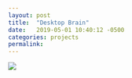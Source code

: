 ```yaml
---
layout: post
title:  "Desktop Brain"
date:   2019-05-01 10:40:12 -0500
categories: projects
permalink:
---
```


![](/website/assets/posts/desktop_brain_1.jpg)
